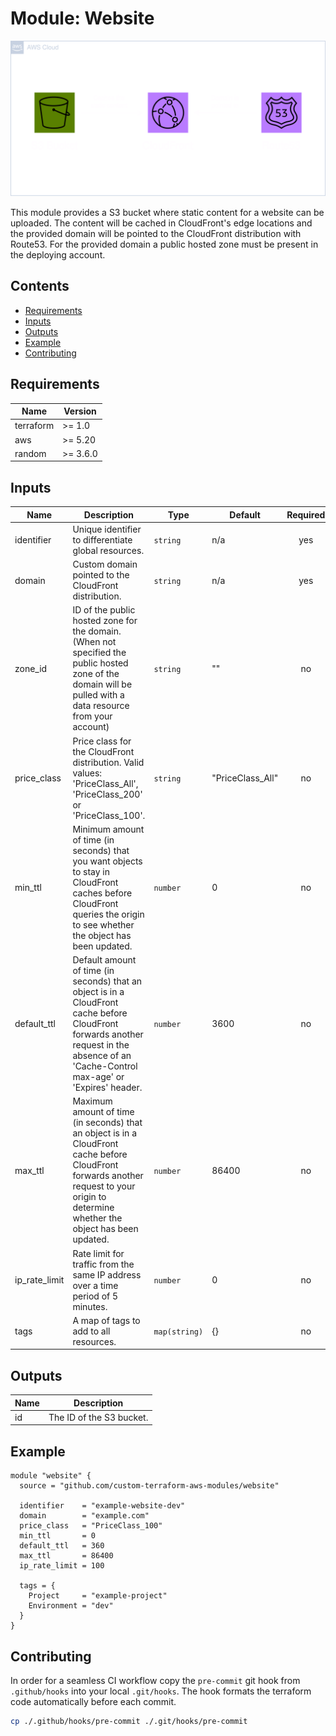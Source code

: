 # Module: Website

![Website visualized](.github/diagrams/website-transparent.png)

This module provides a S3 bucket where static content for a website can be uploaded. The content will be cached in CloudFront's edge locations and the provided domain will be pointed to the CloudFront distribution with Route53. For the provided domain a public hosted zone must be present in the deploying account.

## Contents

- [Requirements](#requirements)
- [Inputs](#inputs)
- [Outputs](#outputs)
- [Example](#example)
- [Contributing](#contributing)

## Requirements

| Name      | Version  |
| --------- | -------- |
| terraform | >= 1.0   |
| aws       | >= 5.20  |
| random    | >= 3.6.0 |

## Inputs

| Name          | Description                                                                                                                                                                              | Type          | Default          | Required |
| ------------- | ---------------------------------------------------------------------------------------------------------------------------------------------------------------------------------------- | ------------- | ---------------- | :------: |
| identifier    | Unique identifier to differentiate global resources.                                                                                                                                     | `string`      | n/a              |   yes    |
| domain        | Custom domain pointed to the CloudFront distribution.                                                                                                                                    | `string`      | n/a              |   yes    |
| zone_id       | ID of the public hosted zone for the domain. (When not specified the public hosted zone of the domain will be pulled with a data resource from your account)                             | `string`      | ""               |    no    |
| price_class   | Price class for the CloudFront distribution. Valid values: 'PriceClass_All', 'PriceClass_200' or 'PriceClass_100'.                                                                       | `string`      | "PriceClass_All" |    no    |
| min_ttl       | Minimum amount of time (in seconds) that you want objects to stay in CloudFront caches before CloudFront queries the origin to see whether the object has been updated.                  | `number`      | 0                |    no    |
| default_ttl   | Default amount of time (in seconds) that an object is in a CloudFront cache before CloudFront forwards another request in the absence of an 'Cache-Control max-age' or 'Expires' header. | `number`      | 3600             |    no    |
| max_ttl       | Maximum amount of time (in seconds) that an object is in a CloudFront cache before CloudFront forwards another request to your origin to determine whether the object has been updated.  | `number`      | 86400            |    no    |
| ip_rate_limit | Rate limit for traffic from the same IP address over a time period of 5 minutes.                                                                                                         | `number`      | 0                |    no    |
| tags          | A map of tags to add to all resources.                                                                                                                                                   | `map(string)` | {}               |    no    |

## Outputs

| Name | Description              |
| ---- | ------------------------ |
| id   | The ID of the S3 bucket. |

## Example

```hcl
module "website" {
  source = "github.com/custom-terraform-aws-modules/website"

  identifier    = "example-website-dev"
  domain        = "example.com"
  price_class   = "PriceClass_100"
  min_ttl       = 0
  default_ttl   = 360
  max_ttl       = 86400
  ip_rate_limit = 100

  tags = {
    Project     = "example-project"
    Environment = "dev"
  }
}
```

## Contributing

In order for a seamless CI workflow copy the `pre-commit` git hook from `.github/hooks` into your local `.git/hooks`. The hook formats the terraform code automatically before each commit.

```bash
cp ./.github/hooks/pre-commit ./.git/hooks/pre-commit
```
